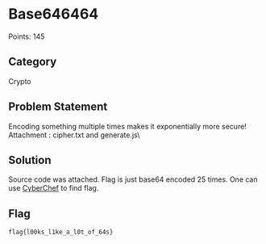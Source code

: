 # Base646464
Points: 145
## Category
Crypto
## Problem Statement
Encoding something multiple times makes it exponentially more secure!\
Attachment : cipher.txt and generate.js\
## Solution
Source code was attached. Flag is just base64 encoded 25 times. One can use [CyberChef](https://gchq.github.io/CyberChef/) to find flag.
## Flag
```
flag{l00ks_l1ke_a_l0t_of_64s}
```
